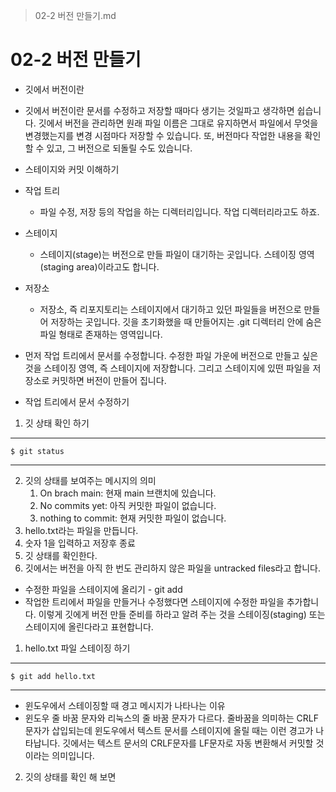 > 02-2 버전 만들기.md

# 02-2 버전 만들기
- 깃에서 버전이란
- 깃에서 버전이란 문서를 수정하고 저장할 때마다 생기는 것일파고 생각하면 쉽습니다. 깃에서 버전을 관리하면 원래 파일 이름은 그대로 유지하면서 파일에서 무엇을 변경했는지를 변경 시점마다 저장할 수 있습니다. 또, 버전마다 작업한 내용을 확인할 수 있고, 그 버전으로 되돌릴 수도 있습니다.

- 스테이지와 커밋 이해하기
- 작업 트리
    - 파일 수정, 저장 등의 작업을 하는 디렉터리입니다. 작업 디렉터리라고도 하죠.
- 스테이지
    - 스테이지(stage)는 버전으로 만들 파일이 대기하는 곳입니다. 스테이징 영역(staging area)이라고도 합니다.
- 저장소
    - 저장소, 즉 리포지토리는 스테이지에서 대기하고 있던 파일들을 버전으로 만들어 저장하는 곳입니다. 깃을 초기화했을 때 만들어지는 .git 디렉터리 안에 숨은 파일 형태로 존재하는 영역입니다.
- 먼저 작업 트리에서 문서를 수정합니다. 수정한 파일 가운에 버전으로 만들고 싶은 것을 스테이징 영역, 즉 스테이지에 저장합니다. 그리고 스테이지에 있떤 파일을 저장소로 커밋하면 버전이 만들어 집니다. 

- 작업 트리에서 문서 수정하기
1. 깃 상태 확인 하기
---
    $ git status
---
2. 깃의 상태를 보여주는 메시지의 의미
    1. On brach main: 현재 main 브랜치에 있습니다.
    2. No commits yet: 아직 커밋한 파일이 없습니다.
    3. nothing to commit: 현재 커밋한 파일이 없습니다.
3. hello.txt라는 파일을 만듭니다.
4. 숫자 1을 입력하고 저장후 종료
5. 깃 상태를 확인한다.
6. 깃에서는 버전을 아직 한 번도 관리하지 않은 파일을 untracked files라고 합니다.

- 수정한 파일을 스테이지에 올리기 - git add
- 작업한 트리에서 파일을 만들거나 수정했다면 스테이지에 수정한 파일을 추가합니다. 이렇게 깃에게 버전 만들 준비를 하라고 알려 주는 것을 스테이징(staging) 또는 스테이지에 올린다라고 표현합니다.

1. hello.txt 파일 스테이징 하기
---
    $ git add hello.txt
---

- 윈도우에서 스테이징할 때 경고 메시지가 나타나는 이유
- 윈도우 줄 바꿈 문자와 리눅스의 줄 바꿈 문자가 다르다. 줄바꿈을 의미하는 CRLF문자가 삽입되는데 윈도우에서 텍스트 문서를 스테이지에 올릴 때는 이런 경고가 나타납니다. 깃에서는 텍스트 문서의 CRLF문자를 LF문자로 자동 변환해서 커밋할 것이라는 의미입니다.

2. 깃의 상태를 확인 해 보면